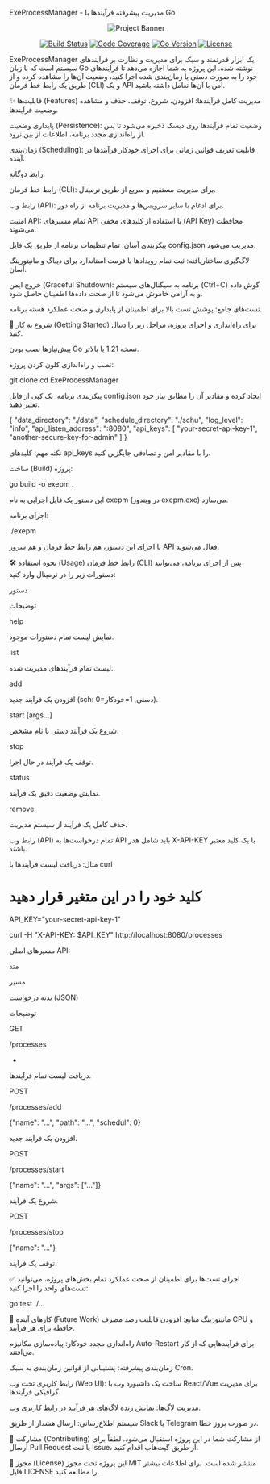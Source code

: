 ExeProcessManager - مدیریت پیشرفته فرآیندها با Go
<p align="center">
<img src="https://placehold.co/600x300/1e293b/ffffff?text=ExeProcessManager&font=raleway" alt="Project Banner">
</p>

<p align="center">
<a href="#"><img src="https://img.shields.io/badge/build-passing-brightgreen" alt="Build Status"></a>
<a href="#"><img src="https://img.shields.io/badge/coverage-85%25-blue" alt="Code Coverage"></a>
<a href="#"><img src="https://img.shields.io/badge/Go-1.21%2B-blue.svg" alt="Go Version"></a>
<a href="#"><img src="https://img.shields.io/badge/license-MIT-lightgrey.svg" alt="License"></a>
</p>

ExeProcessManager یک ابزار قدرتمند و سبک برای مدیریت و نظارت بر فرآیندهای سیستم است که با زبان Go نوشته شده. این پروژه به شما اجازه می‌دهد تا فرآیندهای خود را به صورت دستی یا زمان‌بندی شده اجرا کنید، وضعیت آن‌ها را مشاهده کرده و از طریق یک رابط خط فرمان (CLI) و یک API امن با آن‌ها تعامل داشته باشید.

✨ قابلیت‌ها (Features)
مدیریت کامل فرآیندها: افزودن، شروع، توقف، حذف و مشاهده وضعیت فرآیندها.

پایداری وضعیت (Persistence): وضعیت تمام فرآیندها روی دیسک ذخیره می‌شود تا پس از راه‌اندازی مجدد برنامه، اطلاعات از بین نرود.

زمان‌بندی (Scheduling): قابلیت تعریف قوانین زمانی برای اجرای خودکار فرآیندها در آینده.

رابط دوگانه:

رابط خط فرمان (CLI): برای مدیریت مستقیم و سریع از طریق ترمینال.

رابط وب (API): برای ادغام با سایر سرویس‌ها و مدیریت برنامه از راه دور.

امنیت API: تمام مسیرهای API با استفاده از کلیدهای مخفی (API Key) محافظت می‌شوند.

پیکربندی آسان: تمام تنظیمات برنامه از طریق یک فایل config.json مدیریت می‌شود.

لاگ‌گیری ساختاریافته: ثبت تمام رویدادها با فرمت استاندارد برای دیباگ و مانیتورینگ آسان.

خروج ایمن (Graceful Shutdown): برنامه به سیگنال‌های سیستم (Ctrl+C) گوش داده و به آرامی خاموش می‌شود تا از صحت داده‌ها اطمینان حاصل شود.

تست‌های جامع: پوشش تست بالا برای اطمینان از پایداری و صحت عملکرد هسته برنامه.

🚀 شروع به کار (Getting Started)
برای راه‌اندازی و اجرای پروژه، مراحل زیر را دنبال کنید.

پیش‌نیازها
نصب بودن Go نسخه 1.21 یا بالاتر.

نصب و راه‌اندازی
کلون کردن پروژه:

git clone <your-repository-url>
cd ExeProcessManager

پیکربندی برنامه:
یک کپی از فایل config.json ایجاد کرده و مقادیر آن را مطابق نیاز خود تغییر دهید.

{
  "data_directory": "./data",
  "schedule_directory": "./schu",
  "log_level": "info",
  "api_listen_address": ":8080",
  "api_keys": [
    "your-secret-api-key-1",
    "another-secure-key-for-admin"
  ]
}

نکته مهم: کلیدهای api_keys را با مقادیر امن و تصادفی جایگزین کنید.

ساخت (Build) پروژه:

go build -o exepm .

این دستور یک فایل اجرایی به نام exepm (در ویندوز exepm.exe) می‌سازد.

اجرای برنامه:

./exepm

با اجرای این دستور، هم رابط خط فرمان و هم سرور API فعال می‌شوند.

🛠️ نحوه استفاده (Usage)
رابط خط فرمان (CLI)
پس از اجرای برنامه، می‌توانید دستورات زیر را در ترمینال وارد کنید:

دستور

توضیحات

help

نمایش لیست تمام دستورات موجود.

list

لیست تمام فرآیندهای مدیریت شده.

add <name> <path> <sch>

افزودن یک فرآیند جدید (sch: 0=دستی, 1=خودکار).

start <name> [args...]

شروع یک فرآیند دستی با نام مشخص.

stop <name>

توقف یک فرآیند در حال اجرا.

status <name>

نمایش وضعیت دقیق یک فرآیند.

remove <name>

حذف کامل یک فرآیند از سیستم مدیریت.

رابط وب (API)
تمام درخواست‌ها به API باید شامل هدر X-API-KEY با یک کلید معتبر باشند.

مثال: دریافت لیست فرآیندها با curl

# کلید خود را در این متغیر قرار دهید
API_KEY="your-secret-api-key-1"

curl -H "X-API-KEY: $API_KEY" http://localhost:8080/processes

مسیرهای اصلی API:

متد

مسیر

بدنه درخواست (JSON)

توضیحات

GET

/processes

-

دریافت لیست تمام فرآیندها.

POST

/processes/add

{"name": "...", "path": "...", "schedul": 0}

افزودن یک فرآیند جدید.

POST

/processes/start

{"name": "...", "args": ["..."]}

شروع یک فرآیند.

POST

/processes/stop

{"name": "..."}

توقف یک فرآیند.

✅ اجرای تست‌ها
برای اطمینان از صحت عملکرد تمام بخش‌های پروژه، می‌توانید تست‌های واحد را اجرا کنید:

go test ./...

🔮 کارهای آینده (Future Work)
مانیتورینگ منابع: افزودن قابلیت رصد مصرف CPU و حافظه برای هر فرآیند.

راه‌اندازی مجدد خودکار: پیاده‌سازی مکانیزم Auto-Restart برای فرآیندهایی که از کار می‌افتند.

زمان‌بندی پیشرفته: پشتیبانی از قوانین زمان‌بندی به سبک Cron.

رابط کاربری تحت وب (Web UI): ساخت یک داشبورد وب با React/Vue برای مدیریت گرافیکی فرآیندها.

مدیریت لاگ‌ها: نمایش زنده لاگ‌های هر فرآیند در رابط کاربری وب.

سیستم اطلاع‌رسانی: ارسال هشدار از طریق Slack یا Telegram در صورت بروز خطا.

🤝 مشارکت (Contributing)
از مشارکت شما در این پروژه استقبال می‌شود. لطفاً برای ارسال Pull Request یا ثبت Issue، از طریق گیت‌هاب اقدام کنید.

📜 مجوز (License)
این پروژه تحت مجوز MIT منتشر شده است. برای اطلاعات بیشتر فایل LICENSE را مطالعه کنید.
